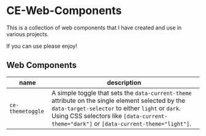 # CE-Web-Components

This is a collection of web components that I have created and use in various projects.

If you can use please enjoy!

## Web Components

|name|description|
|-----|-----|
|`ce-themetoggle`|A simple toggle that sets the `data-current-theme` attribute on the single element selected by the `data-target-selector` to either `light` or `dark`. Using CSS selectors like `[data-current-theme="dark"]` or `[data-current-theme="light"]`.
